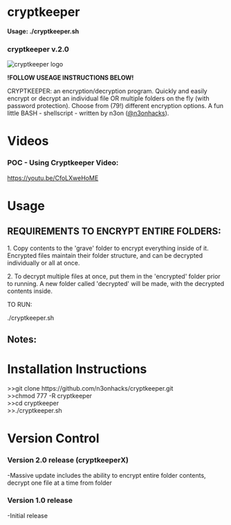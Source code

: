 # cryptkeeper

<b>Usage: ./cryptkeeper.sh</b>

<h3>cryptkeeper v.2.0</h3>
<img src="https://github.com/n3onhacks/cryptkeeper/blob/main/cryptkeeperlogo.jpg" alt="cryptkeeper logo">

**!FOLLOW USEAGE INSTRUCTIONS BELOW!**<p>
CRYPTKEEPER: an encryption/decryption program. Quickly and easily encrypt or decrypt an individual file OR multiple folders on the fly (with password protection). Choose from (79!) different encryption options. A fun little BASH - shellscript - written by n3on (<a href="https://www.twitter.com/@n3onhacks">@n3onhacks</a>).

<h1>Videos</h1>

<h3>POC - Using Cryptkeeper Video:</h3><p>
<a href="https://youtu.be/QnUhztLsejk">https://youtu.be/CfoLXweHoME</a><p>
 
<h1>Usage</h1>
  
<H2>REQUIREMENTS TO ENCRYPT ENTIRE FOLDERS:</H2>
1. Copy contents to the 'grave' folder to encrypt everything inside of it. Encrypted files maintain their folder structure, and can be decrypted individually or all at once.<p>
2. To decrypt multiple files at once, put them in the 'encrypted' folder prior to running. A new folder called 'decrypted' will be made, with the decrypted contents inside.<p>

 TO RUN:<p>

  ./cryptkeeper.sh<p>
  
<h2>Notes: </h2>

 <h1>Installation Instructions</h1>
>>git clone https://github.com/n3onhacks/cryptkeeper.git<br>
>>chmod 777 -R cryptkeeper<br>
>>cd cryptkeeper<br>
>>./cryptkeeper.sh<br>

<h1>Version Control</h1>
 <h3>Version 2.0 release (cryptkeeperX)</h3>
-Massive update includes the ability to encrypt entire folder contents, decrypt one file at a time from folder<P>
 
 <h3>Version 1.0 release</h3>
-Initial release
 
